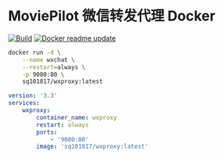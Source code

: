 # MoviePilot 微信转发代理 Docker

[![Build](https://github.com/sq1018/mp-wxproxy/actions/workflows/build.yml/badge.svg)](https://github.com/sq1018/mp-wxproxy/actions/workflows/build.yml) [![Docker readme update](https://github.com/sq1018/mp-wxproxy/actions/workflows/readme_update.yml/badge.svg)](https://github.com/sq1018/mp-wxproxy/actions/workflows/readme_update.yml)

```bash
docker run -d \
    --name wxchat \
    --restart=always \
    -p 9080:80 \
    sq101817/wxproxy:latest
```

```yaml
version: '3.3'
services:
    wxproxy:
        container_name: wxproxy
        restart: always
        ports:
            - '9080:80'
        image: 'sq101817/wxproxy:latest'
```

